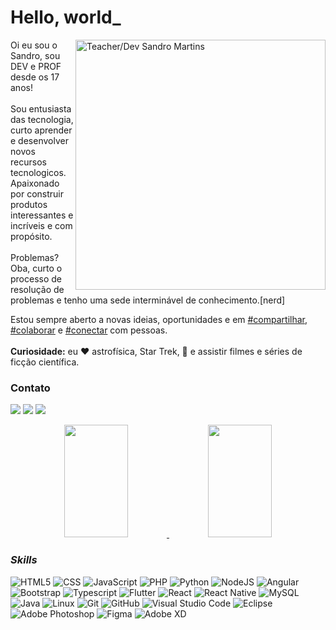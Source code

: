 <h1 align="left">Hello, world_</h1>

<p align="left"> <img src="https://eisandromc.github.io/eisandromc/animacao.gif" min-width="400px" max-width="400px" width="400px" align="right" alt="Teacher/Dev Sandro Martins">

Oi eu sou o Sandro, sou DEV e PROF desde os 17 anos!<br><br>
Sou entusiasta das tecnologia, curto aprender e desenvolver novos recursos tecnologicos. Apaixonado por construir produtos interessantes e incríveis e com propósito.<br><br>
Problemas? Oba, curto o processo de resolução de problemas e tenho uma sede interminável de conhecimento.[nerd]<br>

Estou sempre aberto a novas ideias, oportunidades e em <a href="javascript:void(0);">#compartilhar</a>, <a href="javascript:void(0);">#colaborar</a> e <a href="javascript:void(0);">#conectar</a> com pessoas.<br><br>
<strong>Curiosidade:</strong> eu ❤️ astrofísica, Star Trek, 🍺 e assistir filmes e séries de ficção científica.

</p>

<h3>Contato</h3>
<p align="left">
  <a href="mailto:sandromartinscosta@gmail.com" target="_blank" alt="Gmail">
  <img src="https://img.shields.io/badge/-Gmail-FF0000?style=flat-square&labelColor=FF0000&logo=gmail&logoColor=white&link=sandromartinscosta@gmail.com" /></a>
  <a href="https://www.linkedin.com/in/sandromartinscosta/" target="_blank"  alt="Linkedin">
  <img src="https://img.shields.io/badge/-Linkedin-0e76a8?style=flat-square&logo=Linkedin&logoColor=white&link=https://www.linkedin.com/in/sandromartinscosta/" /></a>
  <a href="https://www.instagram.com/eisandromc/" alt="Instagram">
  <img src="https://img.shields.io/badge/-Instagram-DF0174?style=flat-square&labelColor=DF0174&logo=instagram&logoColor=white&link=https://www.instagram.com/eisandromc/"/></a>
</p>

<div align="center">
  <a href="https://github.com/eisandromc" target="_blank">
  <img height="180em" width="45%" src="https://github-readme-stats.vercel.app/api?username=eisandromc&show_icons=true&theme=vue&include_all_commits=true&count_private=true"/>
  </a>
    <a href="https://github.com/eisandromc" target="_blank">
    <img height="180em" width="45%" src="https://github-readme-stats.vercel.app/api/top-langs/?username=eisandromc&layout=compact&langs_count=7&theme=vue"/>
  </a>
</div>

<h3 style="font-style:italic">Skills</h3>

![HTML5](https://img.shields.io/badge/-HTML5-333333?style=flat&logo=HTML5)
![CSS](https://img.shields.io/badge/-CSS-333333?style=flat&logo=CSS3&logoColor=1572B6)
![JavaScript](https://img.shields.io/badge/-JavaScript-333333?style=flat&logo=javascript)
![PHP](https://img.shields.io/badge/-PHP-333333?style=flat&logo=php)
![Python](https://img.shields.io/badge/-Python-333333?style=flat&logo=python)
![NodeJS](https://img.shields.io/badge/-Node%20JS-333333?style=flat&logo=nodejs)
![Angular](https://img.shields.io/badge/-Angular-333333?style=flat&logo=angular)
![Bootstrap](https://img.shields.io/badge/-Bootstrap-333333?style=flat&logo=bootstrap)
![Typescript](https://img.shields.io/badge/-Typescript-333333?style=flat&logo=typescript)
![Flutter](https://img.shields.io/badge/-Flutter-333333?style=flat&logo=Flutter)
![React](https://img.shields.io/badge/-React-333333?style=flat&logo=react)
![React Native](https://img.shields.io/badge/-React%20Native-333333?style=flat&logo=react)
![MySQL](https://img.shields.io/badge/-MySQL-333333?style=flat&logo=mysql)
![Java](https://img.shields.io/badge/-Java-333333?style=flat&logo=Java&logoColor=007396)
![Linux](https://img.shields.io/badge/-linux-333333?style=flat&logo=linux)
![Git](https://img.shields.io/badge/-Git-333333?style=flat&logo=git)
![GitHub](https://img.shields.io/badge/-GitHub-333333?style=flat&logo=github)
![Visual Studio Code](https://img.shields.io/badge/-Visual%20Studio%20Code-333333?style=flat&logo=visual-studio-code&logoColor=007ACC)
![Eclipse](https://img.shields.io/badge/-Eclipse-333333?style=flat&logo=eclipse-ide&logoColor=2C2255)
![Adobe Photoshop](https://img.shields.io/badge/-Adobe%20Photoshop-333333?style=flat&logo=adobe-photoshop&logoColor=007ACC)
![Figma](https://img.shields.io/badge/-Figma-333333?style=flat&logo=figma&logoColor=007ACC)
![Adobe XD](https://img.shields.io/badge/-Adobe%20XD-333333?style=flat&logo=adobe-xd&logoColor=007ACC)
